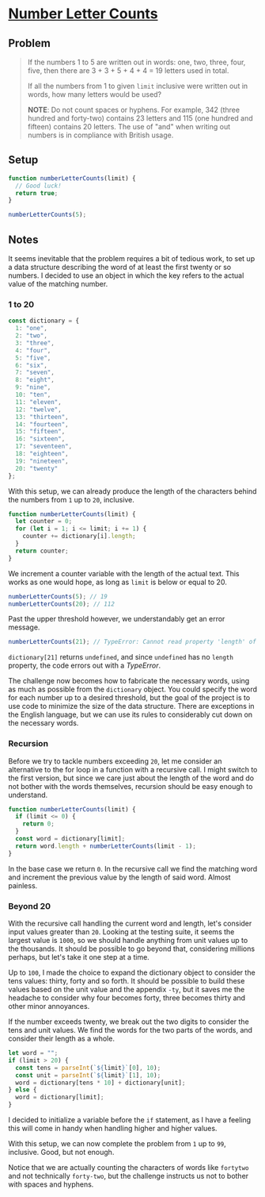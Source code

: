 # [Number Letter Counts](https://www.freecodecamp.org/learn/coding-interview-prep/project-euler/problem-17-number-letter-counts)

## Problem

> If the numbers 1 to 5 are written out in words: one, two, three, four, five, then there are 3 + 3 + 5 + 4 + 4 = 19 letters used in total.
>
> If all the numbers from 1 to given `limit` inclusive were written out in words, how many letters would be used?
>
> **NOTE**: Do not count spaces or hyphens. For example, 342 (three hundred and forty-two) contains 23 letters and 115 (one hundred and fifteen) contains 20 letters. The use of "and" when writing out numbers is in compliance with British usage.

## Setup

```js
function numberLetterCounts(limit) {
  // Good luck!
  return true;
}

numberLetterCounts(5);
```

## Notes

It seems inevitable that the problem requires a bit of tedious work, to set up a data structure describing the word of at least the first twenty or so numbers. I decided to use an object in which the key refers to the actual value of the matching number.

### 1 to 20

```js
const dictionary = {
  1: "one",
  2: "two",
  3: "three",
  4: "four",
  5: "five",
  6: "six",
  7: "seven",
  8: "eight",
  9: "nine",
  10: "ten",
  11: "eleven",
  12: "twelve",
  13: "thirteen",
  14: "fourteen",
  15: "fifteen",
  16: "sixteen",
  17: "seventeen",
  18: "eighteen",
  19: "nineteen",
  20: "twenty"
};
```

With this setup, we can already produce the length of the characters behind the numbers from `1` up to `20`, inclusive.

```js
function numberLetterCounts(limit) {
  let counter = 0;
  for (let i = 1; i <= limit; i += 1) {
    counter += dictionary[i].length;
  }
  return counter;
}
```

We increment a counter variable with the length of the actual text. This works as one would hope, as long as `limit` is below or equal to 20.

```js
numberLetterCounts(5); // 19
numberLetterCounts(20); // 112
```

Past the upper threshold however, we understandably get an error message.

```js
numberLetterCounts(21); // TypeError: Cannot read property 'length' of undefined
```

`dictionary[21]` returns `undefined`, and since `undefined` has no `length` property, the code errors out with a _TypeError_.

The challenge now becomes how to fabricate the necessary words, using as much as possible from the `dictionary` object. You could specify the word for each number up to a desired threshold, but the goal of the project is to use code to minimize the size of the data structure. There are exceptions in the English language, but we can use its rules to considerably cut down on the necessary words.

### Recursion

Before we try to tackle numbers exceeding `20`, let me consider an alternative to the for loop in a function with a recursive call. I might switch to the first version, but since we care just about the length of the word and do not bother with the words themselves, recursion should be easy enough to understand.

```js
function numberLetterCounts(limit) {
  if (limit <= 0) {
    return 0;
  }
  const word = dictionary[limit];
  return word.length + numberLetterCounts(limit - 1);
}
```

In the base case we return `0`. In the recursive call we find the matching word and increment the previous value by the length of said word. Almost painless.

### Beyond 20

With the recursive call handling the current word and length, let's consider input values greater than `20`. Looking at the testing suite, it seems the largest value is `1000`, so we should handle anything from unit values up to the thousands. It should be possible to go beyond that, considering millions perhaps, but let's take it one step at a time.

Up to `100`, I made the choice to expand the dictionary object to consider the tens values: thirty, forty and so forth. It should be possible to build these values based on the unit value and the appendix `-ty`, but it saves me the headache to consider why four becomes forty, three becomes thirty and other minor annoyances.

If the number exceeds twenty, we break out the two digits to consider the tens and unit values. We find the words for the two parts of the words, and consider their length as a whole.

```js
let word = "";
if (limit > 20) {
  const tens = parseInt(`${limit}`[0], 10);
  const unit = parseInt(`${limit}`[1], 10);
  word = dictionary[tens * 10] + dictionary[unit];
} else {
  word = dictionary[limit];
}
```

I decided to initialize a variable before the `if` statement, as I have a feeling this will come in handy when handling higher and higher values.

With this setup, we can now complete the problem from `1` up to `99`, inclusive. Good, but not enough.

Notice that we are actually counting the characters of words like `fortytwo` and not technically `forty-two`, but the challenge instructs us not to bother with spaces and hyphens.

<!-- ### Beyond 99

### Beyond 999 -->
